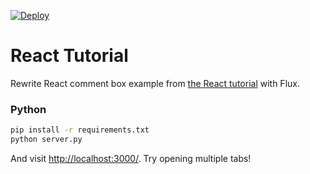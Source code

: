 [![Deploy](https://www.herokucdn.com/deploy/button.png)](https://heroku.com/deploy)

# React Tutorial

Rewrite React comment box example from [the React tutorial](http://facebook.github.io/react/docs/tutorial.html) with Flux.


### Python

```sh
pip install -r requirements.txt
python server.py
```

And visit <http://localhost:3000/>. Try opening multiple tabs!
